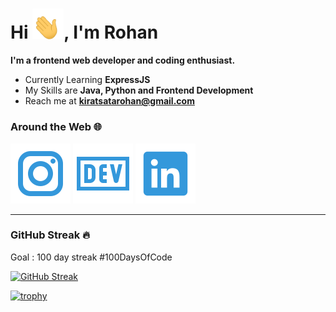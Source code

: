 <h1>Hi <img src="Data/wave.gif" width=50 >, I'm Rohan</h1>


**I'm a frontend web developer and coding enthusiast.**

- Currently Learning **ExpressJS**
- My Skills are **Java, Python and Frontend Development**
- Reach me at **kiratsatarohan@gmail.com**
<!-- - Read my blogs at **[]** -->

### Around the Web &#127760;

[![INSTA](Data/instagram.svg)](https://instagram.com/rohan14.io) [![DEV.TO](Data/devBlog.svg)](https://dev.to/rohankiratsata) [![LINKEDIN](Data/linkedin.svg)](https://www.linkedin.com/in/rohankiratsata/)

---
<!-- [![Top Languages](https://github-readme-stats.vercel.app/api/top-langs/?username=rohan-kiratsata&layout=compact)](https://github.com/anuraghazra/github-readme-stats) -->


### GitHub Streak &#128293;
Goal : 100 day streak #100DaysOfCode

[![GitHub Streak](https://github-readme-streak-stats.herokuapp.com/?user=rohan-kiratsata)](https://git.io/streak-stats)


[![trophy](https://github-profile-trophy.vercel.app/?username=rohan-kiratsata&theme=onedark)](https://github.com/ryo-ma/github-profile-trophy)
